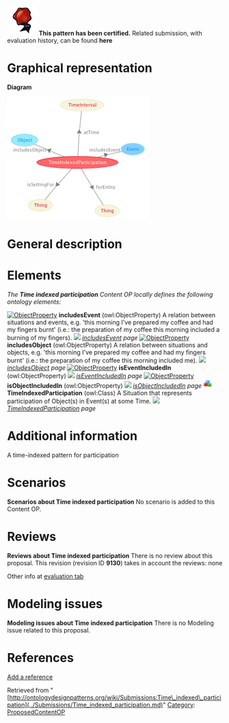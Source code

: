 [![](../images/thumb/b/b5/Certified.png/70px-Certified.png)](../Image/Certified.png.md "Certified.png") __This pattern has been certified.__
Related submission, with evaluation history, can be found __here__





#  Graphical representation


__Diagram__




[![Image:TimeIndexedParticipation.png](../images/7/73/TimeIndexedParticipation.png)](../Image/TimeIndexedParticipation.png.md "Image:TimeIndexedParticipation.png")




#  General description


  




#  Elements


_The __Time indexed participation__ Content OP locally defines the following ontology elements:_



[![ObjectProperty](../../../../images/thumb/c/c3/ObjectProperty.gif/20px-ObjectProperty.gif)](../Image/ObjectProperty.gif.md "ObjectProperty") __includesEvent__ (owl:ObjectProperty) A relation between situations and events, e.g. 'this morning I've prepared my coffee and had my fingers burnt' (i.e.: the preparation of my coffee this morning included a burning of my fingers). 
 [![](../../../../../images/thumb/8/87/ArrowRight.gif/11px-ArrowRight.gif)](../Image/ArrowRight.gif.md "ArrowRight.gif") _[includesEvent](../Submissions/Time_indexed_participation/includesEvent.md "Submissions:Time indexed participation/includesEvent") page_
[![ObjectProperty](../../../../images/thumb/c/c3/ObjectProperty.gif/20px-ObjectProperty.gif)](../Image/ObjectProperty.gif.md "ObjectProperty") __includesObject__ (owl:ObjectProperty) A relation between situations and objects, e.g. 'this morning I've prepared my coffee and had my fingers burnt' (i.e.: the preparation of my coffee this morning included me). 
 [![](../../../../../images/thumb/8/87/ArrowRight.gif/11px-ArrowRight.gif)](../Image/ArrowRight.gif.md "ArrowRight.gif") _[includesObject](../Submissions/Time_indexed_participation/includesObject.md "Submissions:Time indexed participation/includesObject") page_
[![ObjectProperty](../../../../images/thumb/c/c3/ObjectProperty.gif/20px-ObjectProperty.gif)](../Image/ObjectProperty.gif.md "ObjectProperty") __isEventIncludedIn__ (owl:ObjectProperty) 
 [![](../../../../../images/thumb/8/87/ArrowRight.gif/11px-ArrowRight.gif)](../Image/ArrowRight.gif.md "ArrowRight.gif") _[isEventIncludedIn](../Submissions/Time_indexed_participation/isEventIncludedIn.md "Submissions:Time indexed participation/isEventIncludedIn") page_
[![ObjectProperty](../../../../images/thumb/c/c3/ObjectProperty.gif/20px-ObjectProperty.gif)](../Image/ObjectProperty.gif.md "ObjectProperty") __isObjectIncludedIn__ (owl:ObjectProperty) 
 [![](../../../../../images/thumb/8/87/ArrowRight.gif/11px-ArrowRight.gif)](../Image/ArrowRight.gif.md "ArrowRight.gif") _[isObjectIncludedIn](../Submissions/Time_indexed_participation/isObjectIncludedIn.md "Submissions:Time indexed participation/isObjectIncludedIn") page_
[![Class](../images/thumb/2/27/Class.gif/20px-Class.gif)](../Image/Class.gif.md "Class") __TimeIndexedParticipation__ (owl:Class) A Situation that represents participation of Object(s) in Event(s) at some Time. 
 [![](../../../../../images/thumb/8/87/ArrowRight.gif/11px-ArrowRight.gif)](../Image/ArrowRight.gif.md "ArrowRight.gif") _[TimeIndexedParticipation](../Submissions/Time_indexed_participation/TimeIndexedParticipation.md "Submissions:Time indexed participation/TimeIndexedParticipation") page_
#  Additional information


A time-indexed pattern for participation



#  Scenarios



__Scenarios about Time indexed participation__
No scenario is added to this Content OP.




#  Reviews



__Reviews about Time indexed participation__
There is no review about this proposal.
This revision (revision ID __9130__) takes in account the reviews: none


Other info at [evaluation tab](http://ontologydesignpatterns.org/wiki/index.php?title=Submissions:Time_indexed_participation&action=evaluation "http://ontologydesignpatterns.org/wiki/index.php?title=Submissions:Time_indexed_participation&action=evaluation")




  




#  Modeling issues



__Modeling issues about Time indexed participation__
There is no Modeling issue related to this proposal.




  




#  References


[Add a reference](index.php@title=Odp%253AAdd_reference&subject=Submissions%253ATime+indexed+participation.html "http://ontologydesignpatterns.org/wiki/index.php?title=Odp:Add_reference&subject=Submissions%3ATime+indexed+participation")


  






Retrieved from "[http://ontologydesignpatterns.org/wiki/Submissions:Time\_indexed\_participation](../Submissions/Time_indexed_participation.md)"
 [Category](http://ontologydesignpatterns.org/wiki/Special:Categories "Special:Categories"): [ProposedContentOP](../Category/ProposedContentOP.md "Category:ProposedContentOP")